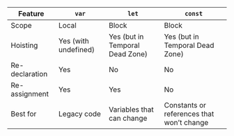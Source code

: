 | Feature         | `var`                       | `let`                     | `const`                      |
|-----------------|-----------------------------|----------------------------|------------------------------|
| Scope           | Local                    | Block                      | Block                        |
| Hoisting        | Yes (with undefined)         | Yes (but in Temporal Dead Zone) | Yes (but in Temporal Dead Zone) |
| Re-declaration  | Yes                          | No                         | No                           |
| Re-assignment   | Yes                          | Yes                        | No                           |
| Best for        | Legacy code                  | Variables that can change   | Constants or references that won’t change |
